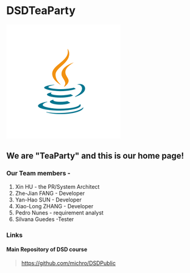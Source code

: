# DSDTeaParty
![Image of PartyIcon](https://raw.githubusercontent.com/Teagrus/DSDTeaParty/main/resources/java-icon.svg)
## We are "TeaParty" and this is our home page!

### Our Team members -
1. Xin HU - the PR/System Architect
2. Zhe-Jian FANG - Developer
3. Yan-Hao SUN - Developer
4. Xiao-Long ZHANG - Developer
5. Pedro Nunes - requirement analyst
6. Silvana Guedes -Tester

### Links
#### Main Repository of DSD course
 > https://github.com/michro/DSDPublic
